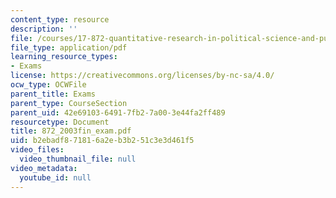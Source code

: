 ```yaml
---
content_type: resource
description: ''
file: /courses/17-872-quantitative-research-in-political-science-and-public-policy-spring-2004/b2ebadf871816a2eb3b251c3e3d461f5_872_2003fin_exam.pdf
file_type: application/pdf
learning_resource_types:
- Exams
license: https://creativecommons.org/licenses/by-nc-sa/4.0/
ocw_type: OCWFile
parent_title: Exams
parent_type: CourseSection
parent_uid: 42e69103-6491-7fb2-7a00-3e44fa2ff489
resourcetype: Document
title: 872_2003fin_exam.pdf
uid: b2ebadf8-7181-6a2e-b3b2-51c3e3d461f5
video_files:
  video_thumbnail_file: null
video_metadata:
  youtube_id: null
---
```

